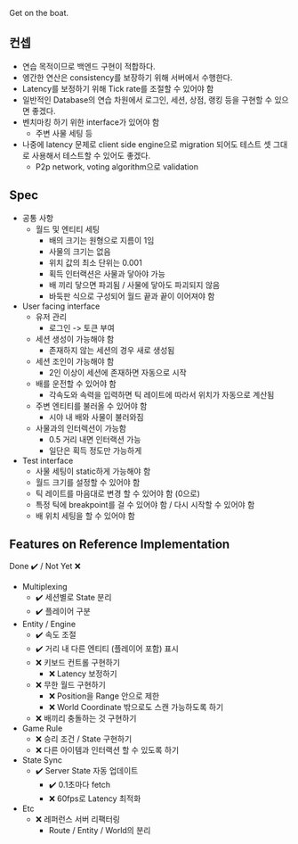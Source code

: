 Get on the boat.

## 컨셉

- 연습 목적이므로 백엔드 구현이 적합하다.
- 엥간한 연산은 consistency를 보장하기 위해 서버에서 수행한다.
- Latency를 보정하기 위해 Tick rate를 조절할 수 있어야 함
- 일반적인 Database의 연습 차원에서 로그인, 세션, 상점, 랭킹 등을 구현할 수 있으면 좋겠다.
- 벤치마킹 하기 위한 interface가 있어야 함
  - 주변 사물 세팅 등
- 나중에 latency 문제로 client side engine으로 migration 되어도 테스트 셋 그대로 사용해서 테스트할 수 있어도 좋겠다.
  - P2p network, voting algorithm으로 validation

## Spec

- 공통 사항
  - 월드 및 엔티티 세팅
    - 배의 크기는 원형으로 지름이 1임
    - 사물의 크기는 없음
    - 위치 값의 최소 단위는 0.001
    - 획득 인터랙션은 사물과 닿아야 가능
    - 배 끼리 닿으면 파괴됨 / 사물에 닿아도 파괴되지 않음
    - 바둑판 식으로 구성되어 월드 끝과 끝이 이어져야 함
- User facing interface
  - 유저 관리
    - 로그인 -> 토큰 부여
  - 세션 생성이 가능해야 함
    - 존재하지 않는 세션의 경우 새로 생성됨
  - 세션 조인이 가능해야 함
    - 2인 이상이 세션에 존재하면 자동으로 시작
  - 배를 운전할 수 있어야 함
    - 각속도와 속력을 입력하면 틱 레이트에 따라서 위치가 자동으로 계산됨
  - 주변 엔티티를 불러올 수 있어야 함
    - 시야 내 배와 사물이 불러와짐
  - 사물과의 인터렉션이 가능함
    - 0.5 거리 내면 인터랙션 가능
    - 일단은 획득 정도만 가능하게
- Test interface
  - 사물 세팅이 static하게 가능해야 함
  - 월드 크기를 설정할 수 있어야 함
  - 틱 레이트를 마음대로 변경 할 수 있어야 함 (0으로)
  - 특정 틱에 breakpoint를 걸 수 있어야 함 / 다시 시작할 수 있어야 함
  - 배 위치 세팅을 할 수 있어야 함

## Features on Reference Implementation

Done ✔️ / Not Yet ❌

- Multiplexing
  - ✔️ 세션별로 State 분리
  - ✔️ 플레이어 구분
- Entity / Engine
  - ✔️ 속도 조절
  - ✔️ 거리 내 다른 엔티티 (플레이어 포함) 표시
  - ❌ 키보드 컨트롤 구현하기
    - ❌ Latency 보정하기
  - ❌ 무한 월드 구현하기
    - ❌ Position을 Range 안으로 제한
    - ❌ World Coordinate 밖으로도 스캔 가능하도록 하기
  - ❌ 배끼리 충돌하는 것 구현하기
- Game Rule
  - ❌ 승리 조건 / State 구현하기
  - ❌ 다른 아이템과 인터랙션 할 수 있도록 하기
- State Sync
  - ✔️ Server State 자동 업데이트
    - ✔️ 0.1초마다 fetch
    - ❌ 60fps로 Latency 최적화
- Etc
  - ❌ 레퍼런스 서버 리팩터링
    - Route / Entity / World의 분리
